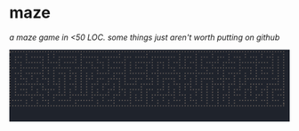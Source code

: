 # maze
_a maze game in <50 LOC. some things just aren't worth putting on github_

![wow](wow.png)



